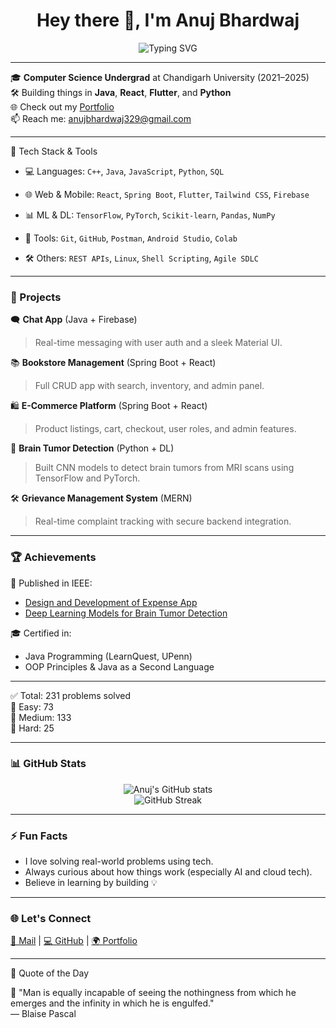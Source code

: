 <h1 align="center">Hey there 👋, I'm Anuj Bhardwaj</h1>

<p align="center">
  <img src="https://readme-typing-svg.demolab.com?font=Fira+Code&pause=1000&width=435&lines=Software+Developer+%F0%9F%92%BB;Loves+ML+%2B+Cloud+%2B+Dev;React+%7C+Spring+Boot+%7C+Flutter;Always+Learning+%F0%9F%93%9A" alt="Typing SVG" />
</p>

---

🎓 **Computer Science Undergrad** at Chandigarh University (2021–2025)  
🛠️ Building things in **Java**, **React**, **Flutter**, and **Python**  
🌐 Check out my [Portfolio](https://anuj8553.github.io/PortFolio/)  
📫 Reach me: [anujbhardwaj329@gmail.com](mailto:anujbhardwaj329@gmail.com)

---

🧠 Tech Stack & Tools

- 💻 Languages: `C++`, `Java`, `JavaScript`, `Python`, `SQL`
- 🌐 Web & Mobile: `React`, `Spring Boot`, `Flutter`, `Tailwind CSS`, `Firebase`
- 📊 ML & DL: `TensorFlow`, `PyTorch`, `Scikit-learn`, `Pandas`, `NumPy`



- 🧪 Tools: `Git`, `GitHub`, `Postman`, `Android Studio`, `Colab`
- 🛠️ Others: `REST APIs`, `Linux`, `Shell Scripting`, `Agile SDLC`

---

### 🚀 Projects

🗨️ **Chat App** (Java + Firebase)  
> Real-time messaging with user auth and a sleek Material UI.

📚 **Bookstore Management** (Spring Boot + React)  
> Full CRUD app with search, inventory, and admin panel.

🛍️ **E-Commerce Platform** (Spring Boot + React)  
> Product listings, cart, checkout, user roles, and admin features.

🧠 **Brain Tumor Detection** (Python + DL)  
> Built CNN models to detect brain tumors from MRI scans using TensorFlow and PyTorch.

🛠️ **Grievance Management System** (MERN)  
> Real-time complaint tracking with secure backend integration.

---

### 🏆 Achievements

📄 Published in IEEE:
- [Design and Development of Expense App](https://ieeexplore.ieee.org/document/10743820)
- [Deep Learning Models for Brain Tumor Detection](https://ieeexplore.ieee.org/document/10882510)

🎓 Certified in:
- Java Programming (LearnQuest, UPenn)
- OOP Principles & Java as a Second Language

---

<!--LEETCODE-START-->
✅ Total: 231 problems solved  
🔹 Easy: 73  
🔸 Medium: 133  
🔺 Hard: 25
<!--LEETCODE-END-->

---

### 📊 GitHub Stats

<p align="center">
  <img src="https://github-readme-stats.vercel.app/api?username=Anuj8553&show_icons=true&theme=radical" alt="Anuj's GitHub stats" />
  <br/>
  <img src="https://github-readme-streak-stats.herokuapp.com/?user=Anuj8553&theme=radical" alt="GitHub Streak" />
</p>

---

### ⚡ Fun Facts

- I love solving real-world problems using tech.
- Always curious about how things work (especially AI and cloud tech).
- Believe in learning by building 💡

---

### 🌐 Let's Connect

<p>
  <a href="mailto:anujbhardwaj329@gmail.com">📧 Mail</a> |
  <a href="https://github.com/Anuj8553">💻 GitHub</a> |
  <a href="https://anuj8553.github.io/PortFolio/">🌍 Portfolio</a>
</p>

---

<!--QUOTE-START-->
🧠 Quote of the Day

<!--QUOTE-CONTENT-->
💬 "Man is equally incapable of seeing the nothingness from which he emerges and the infinity in which he is engulfed."  
— Blaise Pascal
<!--QUOTE-END-->

